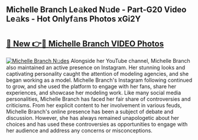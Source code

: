 ## Michelle Branch Le𝚊ked N𝚞de - Part-G20 Video Le𝚊ks - Hot Onlyf𝚊ns Photos xGi2Y

# <h2><a href="http://ab40307.deff.icu/?id=Michelle+Branch">🔗 New 👉🔴 Michelle Branch VIDEO Photos</a></h2>

[![Michelle Branch N𝚞des](https://i.imgur.com/rIISA9y.gif)](http://ab40307.deff.icu/?id=Michelle+Branch)
Alongside her YouTube channel, Michelle Branch also maintained an active presence on Instagram. Her stunning looks and captivating personality caught the attention of modeling agencies, and she began working as a model. Michelle Branch's Instagram following continued to grow, and she used the platform to engage with her fans, share her experiences, and showcase her modeling work. Like many social media personalities, Michelle Branch has faced her fair share of controversies and criticisms. From her explicit content to her involvement in various feuds, Michelle Branch's online presence has been a subject of debate and discussion. However, she has always remained unapologetic about her choices and has used these controversies as opportunities to engage with her audience and address any concerns or misconceptions.
